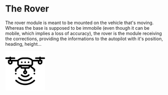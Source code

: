 # The Rover

The rover module is meant to be mounted on the vehicle that's moving. Whereas the base is supposed to be immobile \(even though it can be mobile, which implies a loss of accuracy\), the rover is the module receiving the corrections, providing the informations to the autopilot with it's position, heading, height...

![](../.gitbook/assets/icorover.png)

